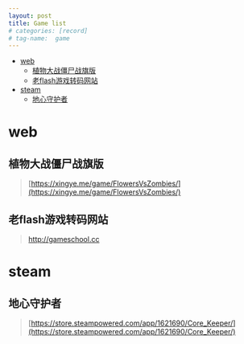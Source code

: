 ```yaml
---
layout: post
title: Game list
# categories: [record]
# tag-name:  game
---
```


- [web](#web)
  - [植物大战僵尸战旗版](#植物大战僵尸战旗版)
  - [老flash游戏转码网站](#老flash游戏转码网站)
- [steam](#steam)
  - [地心守护者](#地心守护者)



# web
## 植物大战僵尸战旗版
> [https://xingye.me/game/FlowersVsZombies/](https://xingye.me/game/FlowersVsZombies/)


## 老flash游戏转码网站
> [http://gameschool.cc ](http://gameschool.cc )

# steam
## 地心守护者
> [https://store.steampowered.com/app/1621690/Core_Keeper/](https://store.steampowered.com/app/1621690/Core_Keeper/)
